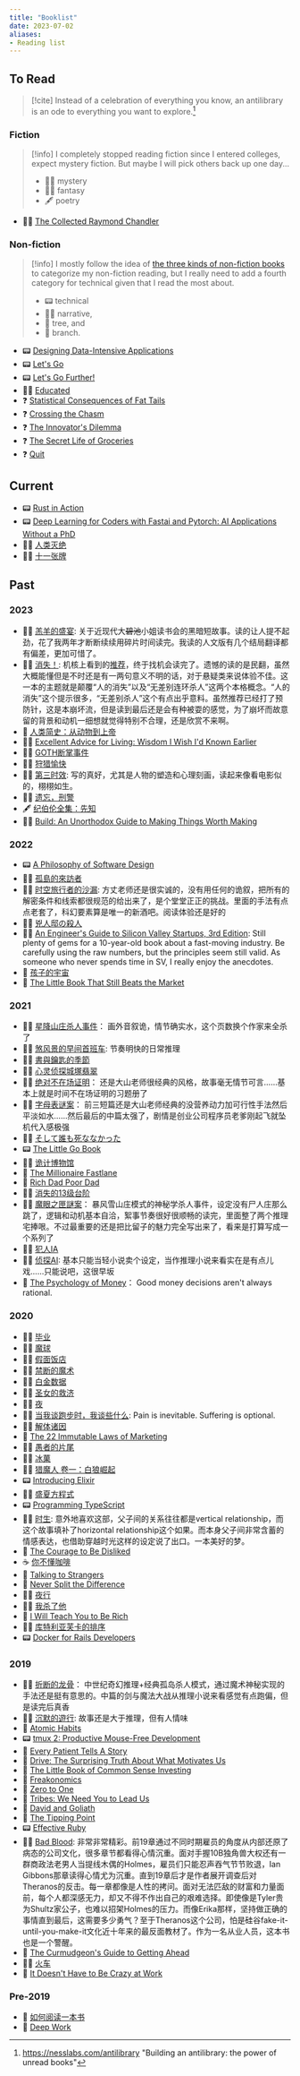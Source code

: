 ```yaml
---
title: "Booklist"
date: 2023-07-02
aliases:
- Reading list
---
```


## To Read

> [!cite] Instead of a celebration of everything you know, an antilibrary is an ode to everything you want to explore.[^1]

### Fiction

> [!info] I completely stopped reading fiction since I entered colleges, expect mystery fiction. But maybe I will pick others back up one day...
> - 🕵️‍♂️ mystery
> - 🧙‍♂️ fantasy
> - 🖋️ poetry

- 🕵️‍♂️ [The Collected Raymond Chandler](https://www.goodreads.com/book/show/57213568-the-collected-raymond-chandler)

### Non-fiction

> [!info] I mostly follow the idea of [the three kinds of non-fiction books](https://commoncog.com/the-3-kinds-of-non-fiction-book/) to categorize my non-fiction reading, but I really need to add a fourth category for technical given that I read the most about. 
> - 📟 technical
> - 💁‍♀️ narrative, 
> - 🌳 tree, and 
> - 🌿 branch.
- 📟 [Designing Data-Intensive Applications](https://www.goodreads.com/book/show/23463279-designing-data-intensive-applications "Designing Data-Intensive Applications")
- 📟 [Let's Go](https://www.goodreads.com/book/show/43429043-let-s-go "Let's Go")
- 📟 [Let's Go Further!](https://www.goodreads.com/book/show/58044798-let-s-go-further "Let's Go Further!")
- 💁‍♀️ [Educated](https://www.goodreads.com/book/show/35133922-educated "Educated")
- ❓ [Statistical Consequences of Fat Tails](https://www.goodreads.com/book/show/52686856-statistical-consequences-of-fat-tails)
- ❓ [Crossing the Chasm](https://www.goodreads.com/book/show/20506748-crossing-the-chasm)
- ❓ [The Innovator's Dilemma](https://www.goodreads.com/book/show/26160019-the-innovator-s-dilemma)
- ❓ [The Secret Life of Groceries](https://www.goodreads.com/book/show/53930282-the-secret-life-of-groceries)
- ❓ [Quit](https://www.goodreads.com/book/show/60916347-quit)

## Current
- 📟 [Rust in Action](https://www.goodreads.com/book/show/58462468-rust-in-action)
- 📟 [Deep Learning for Coders with Fastai and Pytorch: AI Applications Without a PhD](https://www.goodreads.com/book/show/50204643-deep-learning-for-coders-with-fastai-and-pytorch)
- 🕵️‍♂️ [人类灭绝](https://www.goodreads.com/book/show/150283051)
- 🕵️‍♂️ [十一张牌](https://book.douban.com/subject/11533530/ "十一张牌")

## Past

### 2023

- 🕵️‍♂️ [羔羊的盛宴](https://book.douban.com/subject/34431939/): 关于近现代大~~碧池~~小姐读书会的黑暗短故事。读的让人提不起劲，花了我两年才断断续续用碎片时间读完。我读的人文版有几个结局翻译都有偏差，更加可惜了。
- 🕵️‍♂️ [消失！](https://www.goodreads.com/book/show/54121005): 机核上看到的[推荐](https://www.gcores.com/articles/118579)，终于找机会读完了。遗憾的读的是民翻，虽然大概能懂但是不时还是有一两句意义不明的话，对于悬疑类来说体验不佳。这一本的主题就是颠覆“人的消失”以及“无差别连环杀人”这两个本格概念。“人的消失”这个提示很多，“无差别杀人”这个有点出乎意料。虽然推荐已经打了预防针，这是本崩坏流，但是读到最后还是会有种被耍的感觉，为了崩坏而故意留的背景和动机一细想就觉得特别不合理，还是欣赏不来啊。
- 🌿 [人类简史：从动物到上帝](https://www.goodreads.com/book/show/25233317)
- 💁‍♀️ [Excellent Advice for Living: Wisdom I Wish I'd Known Earlier](https://www.goodreads.com/book/show/62313346-excellent-advice-for-living)
- 🕵️‍♂️ [GOTH断掌事件](https://book.douban.com/subject/36035673/)
- 💁‍♀️ [狩猎愉快](https://book.douban.com/subject/35929083/)
- 🕵️‍♂️ [第三时效](https://www.goodreads.com/book/show/57902200): 写的真好，尤其是人物的塑造和心理刻画，读起来像看电影似的，栩栩如生。
- 🕵️‍♂️ [遗忘，刑警](https://www.goodreads.com/book/show/54323867)
- 🖋️ [纪伯伦全集：先知](https://www.goodreads.com/book/show/54383473)
- 💁‍♀️ [Build: An Unorthodox Guide to Making Things Worth Making](https://www.goodreads.com/book/show/59696349-build)

### 2022

- 📟 [A Philosophy of Software Design](https://www.goodreads.com/book/show/39996759-a-philosophy-of-software-design)
- 🕵️‍♂️ [孤島的來訪者](https://www.goodreads.com/book/show/61749617)
- 🕵️‍♂️ [时空旅行者的沙漏](https://www.goodreads.com/book/show/61863606): 方丈老师还是很实诚的，没有用任何的诡叙，把所有的解密条件和线索都很规范的给出来了，是个堂堂正正的挑战。里面的手法有点点老套了，科幻要素算是唯一的新酒吧。阅读体验还是好的
- 🕵️‍♂️ [兇人邸の殺人](https://www.goodreads.com/book/show/58978307)
- 💁‍♀️ [An Engineer's Guide to Silicon Valley Startups, 3rd Edition](https://www.goodreads.com/book/show/19433424-an-engineer-s-guide-to-silicon-valley-startups-3rd-edition): Still plenty of gems for a 10-year-old book about a fast-moving industry. Be carefully using the raw numbers, but the principles seem still valid. As someone who never spends time in SV, I really enjoy the anecdotes.
- 🌿 [孩子的宇宙](https://www.goodreads.com/book/show/96759887)
- 🌿 [The Little Book That Still Beats the Market](https://www.goodreads.com/book/show/8247775-the-little-book-that-still-beats-the-market)

### 2021

- 🕵️‍♂️ [星降山庄杀人事件](https://www.goodreads.com/book/show/58712324)： 画外音叙诡，情节确实水，这个页数换个作家来全杀了
- 🕵️‍♂️ [煞风景的早间首班车](https://www.goodreads.com/book/show/59085058): 节奏明快的日常推理
- 🕵️‍♂️ [書與鑰匙的季節](https://www.goodreads.com/book/show/52389952)
- 🕵️‍♂️ [心灵侦探城塚翡翠](https://www.goodreads.com/book/show/58163346)
- 🕵️‍♂️ [绝对不在场证明](https://www.goodreads.com/book/show/53312481)： 还是大山老师很经典的风格，故事毫无情节可言……基本上就是时间不在场证明的习题册了
- 🕵️‍♂️ [字母表谜案](https://www.goodreads.com/book/show/58041869)： 前三短篇还是大山老师经典的没营养动力加可行性手法然后平淡如水……然后最后的中篇太强了，剧情是创业公司程序员老爹刚起飞就坠机代入感极强
- 🕵️‍♂️ [そして誰も死ななかった](https://www.goodreads.com/book/show/48730700)
- 📟 [The Little Go Book](https://www.goodreads.com/book/show/23417262-the-little-go-book)
- 🕵️‍♂️ [诡计博物馆](https://www.goodreads.com/book/show/54225052)
- 🌿 [The Millionaire Fastlane](notes/The%20Millionaire%20Fastlane.md)
- 🌿 [Rich Dad Poor Dad](https://www.goodreads.com/book/show/27917357-rich-dad-poor-dad)
- 🕵️‍♂️ [消失的13级台阶](https://www.goodreads.com/book/show/53430152-13)
- 🕵️‍♂️ [魔眼之匣謎案](https://www.goodreads.com/book/show/57918200)： 暴风雪山庄模式的神秘学杀人事件，设定没有尸人庄那么跳了，逻辑和动机基本自洽，絮事节奏很好很顺畅的读完，里面整了两个推理宅捧哏。不过最重要的还是把比留子的魅力完全写出来了，看来是打算写成一个系列了
- 🕵️‍♂️ [犯人IA](https://www.goodreads.com/book/show/56799238-ia)
- 🕵️‍♂️ [侦探AI](https://www.goodreads.com/book/show/55697225-ai): 基本只能当轻小说卖个设定，当作推理小说来看实在是有点儿戏……只能说吧，这很早坂
- 🌿 [The Psychology of Money](https://www.goodreads.com/book/show/41881472-the-psychology-of-money)： Good money decisions aren't always rational.

### 2020

- 🕵️‍♂️ [毕业](https://www.goodreads.com/book/show/53452229)
- 🕵️‍♂️ [魔球](https://www.goodreads.com/book/show/16088019)
- 🕵️‍♂️ [假面饭店](https://www.goodreads.com/book/show/35818651)
- 🕵️‍♂️ [禁断的魔术](https://www.goodreads.com/book/show/52986981)
- 🕵️‍♂️ [白金数据](https://www.goodreads.com/book/show/39783645)
- 🕵️‍♂️ [圣女的救济](https://www.goodreads.com/book/show/50812860)
- 💁‍♀️ [夜](notes/夜.md)
- 💁‍♀️ [当我谈跑步时，我谈些什么](https://www.goodreads.com/book/show/20758207): Pain is inevitable. Suffering is optional.
- 🕵️‍♂️ [解体诸因](https://www.goodreads.com/book/show/50887705)
- 🌳 [The 22 Immutable Laws of Marketing](https://www.goodreads.com/book/show/34215315-the-22-immutable-laws-of-marketing)
- 🕵️‍♂️ [愚者的片尾](https://www.goodreads.com/book/show/45992554)
- 🕵️‍♂️ [冰菓](https://www.goodreads.com/book/show/18691210)
- 🧙‍♂️ [猎魔人 卷一：白狼崛起](https://www.goodreads.com/book/show/30785909)
- 📟 [Introducing Elixir](https://www.goodreads.com/book/show/31332945-introducing-elixir)
- 🕵️‍♂️ [盛夏方程式](https://www.goodreads.com/book/show/52688393)
- 📟 [Programming TypeScript](https://www.goodreads.com/book/show/45362865-programming-typescript)
- 🕵️‍♂️ [时生](https://www.goodreads.com/book/show/34503235): 意外地喜欢这部，父子间的关系往往都是vertical relationship，而这个故事填补了horizontal relationship这个如果。而本身父子间非常含蓄的情感表达，也借助穿越时光这样的设定说了出口。一本美好的梦。
- 🌳 [The Courage to Be Disliked](https://www.goodreads.com/book/show/41540123-the-courage-to-be-disliked)
- ☕️ [你不懂咖啡](https://www.goodreads.com/book/show/29855848)
- 🌿 [Talking to Strangers](https://www.goodreads.com/book/show/53098669-talking-to-strangers)
- 🌳 [Never Split the Difference](https://www.goodreads.com/book/show/27246485-never-split-the-difference)
- 🕵️‍♂️ [夜行](https://www.goodreads.com/book/show/37837331)
- 🕵️‍♂️ [我杀了他](https://www.goodreads.com/book/show/34426731)
- 🌿 [I Will Teach You to Be Rich](https://www.goodreads.com/book/show/45699866-i-will-teach-you-to-be-rich)
- 🕵️‍♂️ [库特利亚芙卡的排序](https://www.goodreads.com/book/show/23400379)
- 📟 [Docker for Rails Developers](https://www.goodreads.com/book/show/44902385-docker-for-rails-developers)

### 2019

- 🕵️‍♂️ [折断的龙骨](https://www.goodreads.com/book/show/42751069)： 中世纪奇幻推理+经典孤岛杀人模式，通过魔术神秘实现的手法还是挺有意思的。中篇的剑与魔法大战从推理小说来看感觉有点跑偏，但是读完后真香
- 🕵️‍♂️ [沉默的遊行](https://www.goodreads.com/book/show/49759629): 故事还是大于推理，但有人情味
- 🌿 [Atomic Habits](https://www.goodreads.com/book/show/42603095-atomic-habits)
- 📟 [tmux 2: Productive Mouse-Free Development](https://www.goodreads.com/book/show/32302568-tmux-2)
- 🌿 [Every Patient Tells A Story](https://www.goodreads.com/book/show/9865830-every-patient-tells-a-story)
- 🌿 [Drive: The Surprising Truth About What Motivates Us](https://www.goodreads.com/book/show/8046663-drive)
- 🌿 [The Little Book of Common Sense Investing](https://www.goodreads.com/book/show/34003072-the-little-book-of-common-sense-investing)
- 🌿 [Freakonomics](https://www.goodreads.com/book/show/18149066-freakonomics)
- 🌳 [Zero to One](https://www.goodreads.com/book/show/23519984-zero-to-one)
- 🌿 [Tribes: We Need You to Lead Us](https://www.goodreads.com/book/show/3828382-tribes)
- 🌿 [David and Goliath](https://www.goodreads.com/book/show/17333713-david-and-goliath)
- 🌿 [The Tipping Point](https://www.goodreads.com/book/show/2118819.The_Tipping_Point)
- 📟 [Effective Ruby](https://www.goodreads.com/book/show/22251128-effective-ruby)
- 💁‍♀️ [Bad Blood](https://www.goodreads.com/book/show/37976541-bad-blood): 非常非常精彩。前19章通过不同时期雇员的角度从内部还原了病态的公司文化，很多章节都看得心情沉重。面对手握10B独角兽大权还有一群商政法老男人当提线木偶的Holmes，雇员们只能忍声吞气节节败退，Ian Gibbons那章读得心情尤为沉重。直到19章后才是作者展开调查后对Theranos的反击。每一章都像是人性的拷问。面对无法匹敌的财富和力量面前，每个人都深感无力，却又不得不作出自己的艰难选择。即使像是Tyler贵为Shultz家公子，也难以招架Holmes的压力。而像Erika那样，坚持做正确的事情直到最后，这需要多少勇气？至于Theranos这个公司，怕是硅谷fake-it-until-you-make-it文化近十年来的最反面教材了。作为一名从业人员，这本书也是一个警醒。
- 🌿 [The Curmudgeon's Guide to Getting Ahead](https://www.goodreads.com/book/show/18811353-the-curmudgeon-s-guide-to-getting-ahead)
- 🕵️‍♂️ [火车](https://www.goodreads.com/book/show/12375364)
- 🌿 [It Doesn't Have to Be Crazy at Work](https://www.goodreads.com/book/show/38900866-it-doesn-t-have-to-be-crazy-at-work)

### Pre-2019
- 🌳 [如何阅读一本书](notes/如何阅读一本书.md)
- 🌿 [Deep Work](notes/Deep%20Work.md)


[^1]: https://nesslabs.com/antilibrary "Building an antilibrary: the power of unread books"